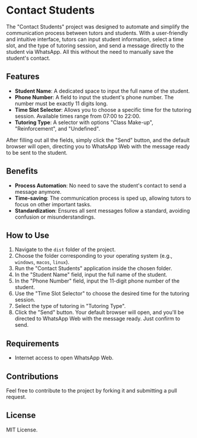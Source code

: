 # Contact Students

The "Contact Students" project was designed to automate and simplify the communication process between tutors and students. With a user-friendly and intuitive interface, tutors can input student information, select a time slot, and the type of tutoring session, and send a message directly to the student via WhatsApp. All this without the need to manually save the student's contact.

## Features

- **Student Name**: A dedicated space to input the full name of the student.
- **Phone Number**: A field to input the student's phone number. The number must be exactly 11 digits long.
- **Time Slot Selector**: Allows you to choose a specific time for the tutoring session. Available times range from 07:00 to 22:00.
- **Tutoring Type**: A selector with options "Class Make-up", "Reinforcement", and "Undefined".

After filling out all the fields, simply click the "Send" button, and the default browser will open, directing you to WhatsApp Web with the message ready to be sent to the student.

## Benefits

- **Process Automation**: No need to save the student's contact to send a message anymore.
- **Time-saving**: The communication process is sped up, allowing tutors to focus on other important tasks.
- **Standardization**: Ensures all sent messages follow a standard, avoiding confusion or misunderstandings.

## How to Use

1. Navigate to the `dist` folder of the project.
2. Choose the folder corresponding to your operating system (e.g., `windows`, `macos`, `linux`).
3. Run the "Contact Students" application inside the chosen folder.
4. In the "Student Name" field, input the full name of the student.
5. In the "Phone Number" field, input the 11-digit phone number of the student.
6. Use the "Time Slot Selector" to choose the desired time for the tutoring session.
7. Select the type of tutoring in "Tutoring Type".
8. Click the "Send" button. Your default browser will open, and you'll be directed to WhatsApp Web with the message ready. Just confirm to send.

## Requirements

- Internet access to open WhatsApp Web.

## Contributions

Feel free to contribute to the project by forking it and submitting a pull request.

## License

MIT License.
